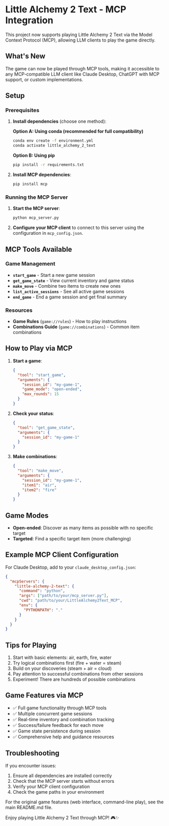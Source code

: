 # Little Alchemy 2 Text - MCP Integration

This project now supports playing Little Alchemy 2 Text via the Model Context Protocol (MCP), allowing LLM clients to play the game directly.

## What's New

The game can now be played through MCP tools, making it accessible to any MCP-compatible LLM client like Claude Desktop, ChatGPT with MCP support, or custom implementations.

## Setup

### Prerequisites

1. **Install dependencies** (choose one method):

   **Option A: Using conda (recommended for full compatibility)**

   ```bash
   conda env create -f environment.yml
   conda activate little_alchemy_2_text
   ```

   **Option B: Using pip**

   ```bash
   pip install -r requirements.txt
   ```

2. **Install MCP dependencies**:

   ```bash
   pip install mcp
   ```

### Running the MCP Server

1. **Start the MCP server**:

   ```bash
   python mcp_server.py
   ```

2. **Configure your MCP client** to connect to this server using the configuration in `mcp_config.json`.

## MCP Tools Available

### Game Management

- **`start_game`** - Start a new game session
- **`get_game_state`** - View current inventory and game status
- **`make_move`** - Combine two items to create new ones
- **`list_active_sessions`** - See all active game sessions
- **`end_game`** - End a game session and get final summary

### Resources

- **Game Rules** (`game://rules`) - How to play instructions
- **Combinations Guide** (`game://combinations`) - Common item combinations

## How to Play via MCP

1. **Start a game**:

   ```json
   {
     "tool": "start_game",
     "arguments": {
       "session_id": "my-game-1",
       "game_mode": "open-ended",
       "max_rounds": 15
     }
   }
   ```

2. **Check your status**:

   ```json
   {
     "tool": "get_game_state",
     "arguments": {
       "session_id": "my-game-1"
     }
   }
   ```

3. **Make combinations**:

   ```json
   {
     "tool": "make_move",
     "arguments": {
       "session_id": "my-game-1",
       "item1": "air",
       "item2": "fire"
     }
   }
   ```

## Game Modes

- **Open-ended**: Discover as many items as possible with no specific target
- **Targeted**: Find a specific target item (more challenging)

## Example MCP Client Configuration

For Claude Desktop, add to your `claude_desktop_config.json`:

```json
{
  "mcpServers": {
    "little-alchemy-2-text": {
      "command": "python",
      "args": ["path/to/your/mcp_server.py"],
      "cwd": "path/to/your/LittleAlchemy2Text_MCP",
      "env": {
        "PYTHONPATH": "."
      }
    }
  }
}
```

## Tips for Playing

1. Start with basic elements: air, earth, fire, water
2. Try logical combinations first (fire + water = steam)
3. Build on your discoveries (steam + air = cloud)
4. Pay attention to successful combinations from other sessions
5. Experiment! There are hundreds of possible combinations

## Game Features via MCP

- ✅ Full game functionality through MCP tools
- ✅ Multiple concurrent game sessions
- ✅ Real-time inventory and combination tracking
- ✅ Success/failure feedback for each move
- ✅ Game state persistence during session
- ✅ Comprehensive help and guidance resources

## Troubleshooting

If you encounter issues:

1. Ensure all dependencies are installed correctly
2. Check that the MCP server starts without errors
3. Verify your MCP client configuration
4. Check the game paths in your environment

For the original game features (web interface, command-line play), see the main README.md file.

Enjoy playing Little Alchemy 2 Text through MCP! 🎮✨
